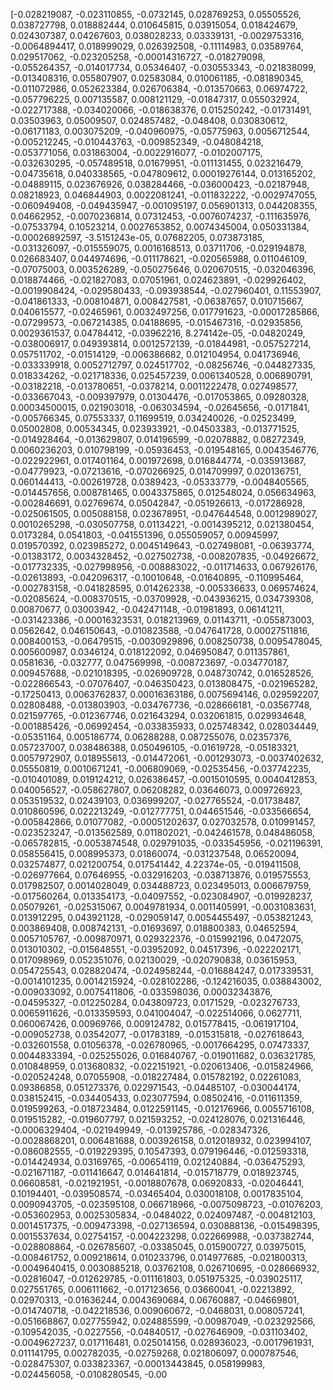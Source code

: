 [-0.028219087, -0.023110855, -0.0732145, 0.028769253, 0.05505526, 0.038727798, 0.018882444, 0.010645815, 0.03915054, 0.018424679, 0.024307387, 0.04267603, 0.038028233, 0.03339131, -0.0029753316, -0.0064894417, 0.018999029, 0.026392508, -0.11114983, 0.03589764, 0.029517062, -0.023205258, -0.00014316727, -0.018279098, -0.055264357, -0.014017734, 0.05346407, -0.030553343, -0.021838099, -0.013408316, 0.055807907, 0.02583084, 0.010061185, -0.081890345, -0.011072986, 0.052623384, 0.026706384, -0.013570663, 0.06974722, -0.057796225, 0.007135587, 0.008121129, -0.01847317, 0.055032924, -0.022717388, -0.034020066, -0.018638376, 0.015250242, -0.01731491, 0.03503963, 0.05009507, 0.024857482, -0.048408, 0.030830612, -0.06171183, 0.003075209, -0.040960975, -0.05775963, 0.0056712544, -0.005212245, -0.010443763, -0.009852349, -0.048084218, -0.053771056, 0.031863004, -0.0022916077, -0.0102007175, -0.032630295, -0.057489518, 0.01679951, -0.011131455, 0.023216479, -0.04735618, 0.040338565, -0.047809612, 0.00019276144, 0.013165202, -0.04889115, 0.023676926, 0.038284466, -0.036000423, -0.02187948, 0.08218923, 0.046844903, 0.0022081241, -0.011832222, -0.0029747055, -0.060949408, -0.049435947, -0.001095197, 0.056901313, 0.044208355, 0.04662952, -0.0070236814, 0.07312453, -0.0076074237, -0.111635976, -0.07533794, 0.10523214, 0.0027653852, 0.0074345004, 0.050331384, -0.00026892597, -3.5151243e-05, 0.07682205, 0.073873185, -0.031326097, -0.015559075, 0.0016168513, 0.03711706, -0.029194878, 0.026683407, 0.044974696, -0.011178621, -0.020565988, 0.011046109, -0.07075003, 0.003526289, -0.050275646, 0.020670515, -0.032046396, 0.018874466, -0.021827083, 0.07051961, 0.024623891, -0.029926402, -0.0019908424, -0.029580433, -0.093938544, -0.027960401, 0.11553907, -0.041861333, -0.008104871, 0.008427581, -0.06387657, 0.010715667, 0.040615577, -0.02465961, 0.0032497256, 0.017791623, -0.00017285866, -0.07299573, -0.067214385, 0.04188695, -0.015467316, -0.02935856, 0.0029361537, 0.04784412, -0.03962216, 8.274142e-05, -0.04820249, -0.038006917, 0.049393814, 0.0012572139, -0.01844981, -0.057527214, 0.057511702, -0.01514129, -0.006386682, 0.012104954, 0.041736946, -0.033339918, 0.0052712797, 0.024517702, -0.08256746, -0.044827335, 0.018334262, -0.021718336, 0.025457239, 0.0061340528, 0.006890791, -0.03182218, -0.013780651, -0.0378214, 0.0011222478, 0.027498577, -0.033667043, -0.009397979, 0.01304476, -0.017053865, 0.09280328, 0.00034500015, 0.021903018, -0.063034594, -0.02645656, -0.0171841, -0.005766345, 0.07553337, 0.11699519, 0.034240026, -0.02523499, 0.05002808, 0.00534345, 0.023933921, -0.04503383, -0.013771525, -0.014928464, -0.013629807, 0.014196599, -0.02078882, 0.08272349, 0.0060236203, 0.010798199, -0.05936453, -0.019548165, 0.0043546776, -0.022922961, 0.017401164, 0.001972698, 0.016844774, -0.035913687, -0.04779923, -0.07213616, -0.070266925, 0.014709997, 0.020136751, 0.060144413, -0.002619728, 0.0389423, -0.05333779, -0.0048405565, -0.014457656, 0.008781465, 0.0043375865, 0.012548024, 0.056634963, -0.002846691, 0.02769674, 0.05042847, -0.051926613, -0.017286928, -0.025061505, 0.005088158, 0.023678951, -0.047644548, 0.0012989027, 0.0010265298, -0.030507758, 0.01134221, -0.0014395212, 0.021380454, 0.0173284, 0.0541803, -0.041551396, 0.055059057, 0.00945997, 0.019570392, 0.023985272, 0.0045149643, -0.027498081, -0.06393774, -0.01383172, 0.0034328452, -0.027502738, -0.008207835, -0.04926672, -0.017732335, -0.027998956, -0.008883022, -0.011714633, 0.067926176, -0.02613893, -0.042096317, -0.10010648, -0.01640895, -0.110995464, -0.002783158, -0.041828595, 0.014262338, -0.005336633, 0.069574624, -0.02085624, -0.008370515, -0.03709928, -0.043936215, 0.034739308, 0.00870677, 0.03003942, -0.042471148, -0.01981893, 0.06141211, -0.031423386, -0.00016323531, 0.018213969, 0.01143711, -0.055873003, 0.0562642, 0.046150643, -0.010823588, -0.047641728, 0.00027511816, 0.008400153, -0.06479515, -0.0030929896, 0.008250738, 0.0095478045, 0.005600987, 0.0346124, 0.018122092, 0.046950847, 0.011357861, 0.0581636, -0.032777, 0.047569998, -0.008723697, -0.034770187, 0.009457688, -0.021018395, -0.026909728, 0.048730742, 0.016528526, -0.022866543, -0.07076407, -0.046350423, 0.013808475, -0.021965282, -0.17250413, 0.0063762837, 0.00016363186, 0.0075694146, 0.029592207, 0.02808488, -0.013803903, -0.034767736, -0.028666181, -0.03567748, 0.021597765, -0.012367746, 0.021643294, 0.032061815, 0.029934648, -0.001885426, -0.06992454, -0.033835933, 0.025748342, 0.028034449, -0.05351164, 0.005186774, 0.06288288, 0.087255076, 0.02357376, 0.057237007, 0.038486388, 0.050496105, -0.01619728, -0.05183321, 0.0057972907, 0.018955613, -0.014472061, -0.001293073, -0.0037402632, 0.05550819, 0.0010671241, -0.006809069, -0.02535456, -0.037742235, -0.010401089, 0.019124212, 0.026386457, -0.0015010595, 0.0040412853, 0.040056527, -0.058627807, 0.06208282, 0.03646073, 0.009726923, 0.053519532, 0.02439103, 0.036999207, -0.027765524, -0.01738487, 0.010860596, 0.022213249, -0.012777751, 0.044651546, -0.033566654, -0.005842866, 0.01077082, -0.00051202637, 0.027032578, 0.010991457, -0.023523247, -0.013562589, 0.011802021, -0.042461578, 0.048486058, -0.065782815, -0.0053874548, 0.029791035, -0.033545956, -0.021196391, 0.058556415, 0.008995373, 0.01860074, -0.031237548, 0.06520094, 0.032574877, 0.021200754, 0.017541442, 4.22374e-05, -0.019411508, -0.026977664, 0.07646955, -0.032916203, -0.038713876, 0.019575553, 0.017982507, 0.0014028049, 0.034488723, 0.023495013, 0.006679759, -0.017560264, 0.013354173, -0.04097552, -0.023084907, -0.019928237, 0.05079261, -0.025315067, 0.0049781934, 0.0011405991, -0.0031083631, 0.013912295, 0.043921128, -0.029059147, 0.0054455497, -0.053821243, 0.003869408, 0.008742131, -0.01693697, 0.018800383, 0.04652594, 0.0057105767, -0.009870971, 0.029322376, -0.015992196, 0.0472075, 0.013010302, -0.015648551, -0.03952092, 0.04517396, -0.022202171, 0.017098969, 0.052351076, 0.02130029, -0.020790838, 0.03615953, 0.054725543, 0.028820474, -0.024958244, -0.016884247, 0.017339531, -0.0014101235, 0.0014215924, -0.028102286, -0.124216035, 0.038843002, -0.009033092, 0.0075411806, -0.033598036, 0.00032343876, -0.04595327, -0.012250284, 0.043809723, 0.0171529, -0.023276733, 0.0065911626, -0.013359593, 0.041004047, -0.022514066, 0.0627711, 0.060067426, 0.00969766, 0.009124782, 0.015778415, -0.061917104, -0.009052738, 0.03542077, -0.01783189, -0.015315818, -0.027618643, -0.032601558, 0.01056378, -0.026780965, -0.0017664295, 0.07473337, 0.0044833394, -0.025255026, 0.016840767, -0.019011682, 0.036321785, 0.010848959, 0.013680832, -0.022151921, -0.020613406, -0.015824966, -0.020524248, 0.07055908, -0.018227484, 0.015782192, 0.02261083, 0.09386858, 0.051273376, 0.022971543, -0.04485107, -0.030044174, 0.038152415, -0.034405433, 0.023077594, 0.08502416, -0.011611359, 0.019599263, -0.018723484, 0.0122591145, -0.012176966, 0.0055716108, 0.019515282, -0.019607797, 0.021593252, -0.024128076, 0.021316446, -0.0006329404, -0.021949949, -0.013925786, -0.028347326, -0.0028868201, 0.006481688, 0.003926158, 0.012018932, 0.023994107, -0.086082555, -0.019229395, 0.10547393, 0.079196446, -0.012593318, -0.014424934, 0.03169765, -0.00654119, 0.021240884, -0.036475293, -0.021671187, -0.011416647, 0.014641814, -0.015718779, 0.018923745, 0.06608581, -0.021921951, -0.0018807678, 0.06920833, -0.02046441, 0.10194401, -0.039508574, -0.03465404, 0.030018108, 0.0017835104, 0.0090943705, -0.023595108, 0.066718966, -0.0075098723, -0.01076203, -0.053602953, 0.0025305834, -0.0484022, 0.024097487, -0.004812103, 0.0014517375, -0.009473398, -0.027136594, 0.030888136, -0.015498395, 0.0015537634, 0.02754157, -0.004223298, 0.022669988, -0.037382744, -0.028808864, -0.026785607, -0.03385045, 0.015900727, 0.03975015, -0.008461752, 0.009218614, 0.010233796, 0.014977685, -0.021800313, -0.0049640415, 0.0030885218, 0.03762108, 0.026710695, -0.028666932, -0.02816047, -0.012629785, -0.011161803, 0.051975325, -0.039025117, 0.027551765, 0.006111662, -0.017123656, 0.03660041, -0.02213892, 0.02970313, -0.01636244, 0.0043690684, 0.06760887, -0.04669801, -0.014740718, -0.042218536, 0.009060672, -0.0468031, 0.008057241, -0.051668867, 0.027755942, 0.024885599, -0.00987049, -0.023292566, -0.109542035, -0.0227556, -0.04840517, -0.027646909, -0.031103402, -0.0049627237, 0.017116481, 0.025014156, 0.028936023, -0.0017961931, 0.011141795, 0.002782035, -0.02759268, 0.021806097, 0.000787546, -0.028475307, 0.033823367, -0.00013443845, 0.058199983, -0.024456058, -0.0108280545, -0.00